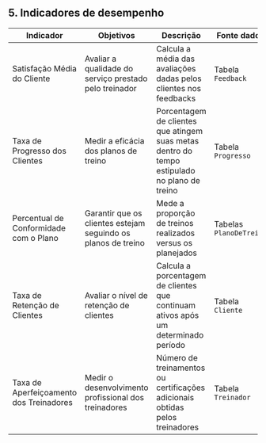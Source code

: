## 5. Indicadores de desempenho


| **Indicador**                     | **Objetivos**                                                   | **Descrição**                                                                                                   | **Fonte dados**                         | **Perspectiva**             |
|-----------------------------------|-----------------------------------------------------------------|-----------------------------------------------------------------------------------------------------------------|-----------------------------------------|-----------------------------|
| Satisfação Média do Cliente       | Avaliar a qualidade do serviço prestado pelo treinador          | Calcula a média das avaliações dadas pelos clientes nos feedbacks                                                | Tabela `Feedback`                       | Cliente                     |
| Taxa de Progresso dos Clientes    | Medir a eficácia dos planos de treino                           | Porcentagem de clientes que atingem suas metas dentro do tempo estipulado no plano de treino                     | Tabela `Progresso`                  | Processos internos          |
| Percentual de Conformidade com o Plano | Garantir que os clientes estejam seguindo os planos de treino   | Mede a proporção de treinos realizados versus os planejados                                                      | Tabelas `PlanoDeTreino`             | Processos internos          |
| Taxa de Retenção de Clientes      | Avaliar o nível de retenção de clientes                         | Calcula a porcentagem de clientes que continuam ativos após um determinado período                               | Tabela `Cliente`                        | Processos internos                     |
| Taxa de Aperfeiçoamento dos Treinadores | Medir o desenvolvimento profissional dos treinadores           | Número de treinamentos ou certificações adicionais obtidas pelos treinadores                                     | Tabela `Treinador`                      | Aprendizado e Crescimento   |


